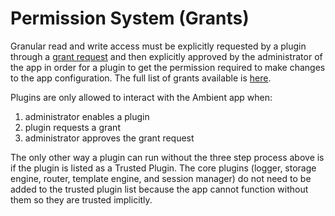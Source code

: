 # Permission System (Grants)

Granular read and write access must be explicitly requested by a plugin through a [grant request](/docs/docs/plugins/grants) and then explicitly approved by the administrator of the app in order for a plugin to get the permission required to make changes to the app configuration. The full list of grants available is [here](https://github.com/ambientkit/ambient/blob/main/model_grant.go).

Plugins are only allowed to interact with the Ambient app when:

1. administrator enables a plugin
2. plugin requests a grant
3. administrator approves the grant request

The only other way a plugin can run without the three step process above is if the plugin is listed as a Trusted Plugin. The core plugins (logger, storage engine, router, template engine, and session manager) do not need to be added to the trusted plugin list because the app cannot function without them so they are trusted implicitly.